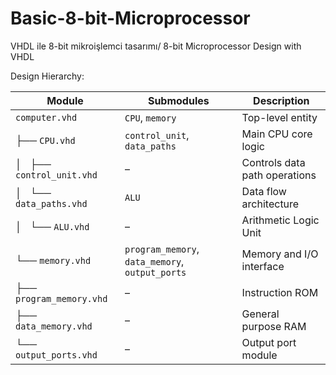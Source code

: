# Basic-8-bit-Microprocessor
VHDL ile 8-bit mikroişlemci tasarımı/ 8-bit Microprocessor Design with VHDL


Design Hierarchy:

| Module                     | Submodules                                      | Description                   |
| -------------------------- | ----------------------------------------------- | ----------------------------- |
| `computer.vhd`             | `CPU`, `memory`                                 | Top-level entity              |
| ├── `CPU.vhd`              | `control_unit`, `data_paths`                    | Main CPU core logic           |
| │   ├── `control_unit.vhd` | –                                               | Controls data path operations |
| │   └── `data_paths.vhd`   | `ALU`                                           | Data flow architecture        |
| │       └── `ALU.vhd`      | –                                               | Arithmetic Logic Unit         |
| └── `memory.vhd`           | `program_memory`, `data_memory`, `output_ports` | Memory and I/O interface      |
| ├── `program_memory.vhd`   | –                                               | Instruction ROM               |
| ├── `data_memory.vhd`      | –                                               | General purpose RAM           |
| └── `output_ports.vhd`     | –                                               | Output port module            |

